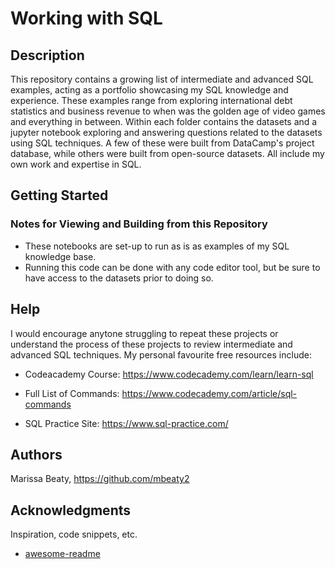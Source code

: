 # Working with SQL

## Description

This repository contains a growing list of intermediate and advanced SQL examples, acting as a portfolio showcasing my SQL knowledge and experience. These examples range from exploring international debt statistics and business revenue to when was the golden age of video games and everything in between. Within each folder contains the datasets and a jupyter notebook exploring and answering questions related to the datasets using SQL techniques. A few of these were built from DataCamp's project database, while others were built from open-source datasets. All include my own work and expertise in SQL. 

## Getting Started

### Notes for Viewing and Building from this Repository 

* These notebooks are set-up to run as is as examples of my SQL knowledge base.
* Running this code can be done with any code editor tool, but be sure to have access to the datasets prior to doing so. 

## Help

I would encourage anytone struggling to repeat these projects or understand the process of these projects to review intermediate and advanced SQL techniques. My personal favourite free resources include: 
* Codeacademy Course: https://www.codecademy.com/learn/learn-sql 

* Full List of Commands: https://www.codecademy.com/article/sql-commands 

* SQL Practice Site: https://www.sql-practice.com/ 

## Authors

Marissa Beaty, https://github.com/mbeaty2

## Acknowledgments

Inspiration, code snippets, etc.
* [awesome-readme](https://github.com/matiassingers/awesome-readme)
